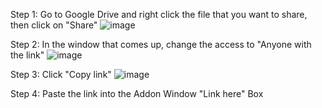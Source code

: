 Step 1: Go to Google Drive and right click the file that you want to share, then click on "Share"
   ![image](https://lh3.googleusercontent.com/YWgGFuF1I9M5CLN_IFL1vVPNrUBYl0w7ClcspzwoGSh-CRw_kt6E-5Hf8wM9-KqWHJpchTnw9oFB6cr06w-Y_LNasYesEeNSLkFK8aGbflYsYLPw6-xcSzyLjgIpllwrOg=w1280)
   
Step 2: In the window that comes up, change the access to "Anyone with the link"
   ![image](https://lh4.googleusercontent.com/_BbV-0WS_v7dGXvTE6-Qi94ilTFjT-JK_7nkiE89j1NTNy5Gt2u9pIc9nWpw-t87WBevhRFyBUqNR1oGGC4BVKRqrj7T9Wnz7tguOy9jM_WqDrGpaK4T8i0-WyrYKMURfQ=w1280)

Step 3: Click "Copy link"
   ![image](https://lh5.googleusercontent.com/fDltn1-oxhSOOXq9Rlp2o74HRcVvgXT1wo-3whs_WGwBtDH_zcaWfZoCDSOaF2fBbhhMSLNy2sQWcsBViCJJrexdPm0h24MlBf3G0NE7mJiHP8YiMqH3re7RHITL5h5ijg=w1280)

Step 4: Paste the link into the Addon Window "Link here" Box
